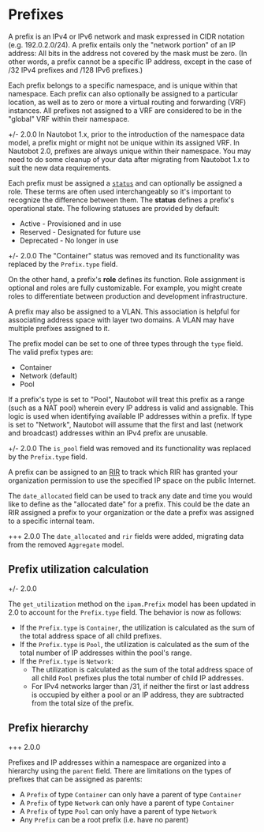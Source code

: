 # Prefixes

A prefix is an IPv4 or IPv6 network and mask expressed in CIDR notation (e.g. 192.0.2.0/24). A prefix entails only the "network portion" of an IP address: All bits in the address not covered by the mask must be zero. (In other words, a prefix cannot be a specific IP address, except in the case of /32 IPv4 prefixes and /128 IPv6 prefixes.)

Each prefix belongs to a specific namespace, and is unique within that namespace. Each prefix can also optionally be assigned to a particular location, as well as to zero or more a virtual routing and forwarding (VRF) instances. All prefixes not assigned to a VRF are considered to be in the "global" VRF within their namespace.

+/- 2.0.0
    In Nautobot 1.x, prior to the introduction of the namespace data model, a prefix might or might not be unique within its assigned VRF. In Nautobot 2.0, prefixes are always unique within their namespace. You may need to do some cleanup of your data after migrating from Nautobot 1.x to suit the new data requirements.

Each prefix must be assigned a [`status`](../../platform-functionality/status.md) and can optionally be assigned a role. These terms are often used interchangeably so it's important to recognize the difference between them. The **status** defines a prefix's operational state. The following statuses are provided by default:

* Active - Provisioned and in use
* Reserved - Designated for future use
* Deprecated - No longer in use

+/- 2.0.0
    The "Container" status was removed and its functionality was replaced by the `Prefix.type` field.

On the other hand, a prefix's **role** defines its function. Role assignment is optional and roles are fully customizable. For example, you might create roles to differentiate between production and development infrastructure.

A prefix may also be assigned to a VLAN. This association is helpful for associating address space with layer two domains. A VLAN may have multiple prefixes assigned to it.

The prefix model can be set to one of three types through the `type` field. The valid prefix types are:

* Container
* Network (default)
* Pool

If a prefix's type is set to "Pool", Nautobot will treat this prefix as a range (such as a NAT pool) wherein every IP address is valid and assignable. This logic is used when identifying available IP addresses within a prefix. If type is set to "Network", Nautobot will assume that the first and last (network and broadcast) addresses within an IPv4 prefix are unusable.

+/- 2.0.0
    The `is_pool` field was removed and its functionality was replaced by the `Prefix.type` field.

A prefix can be assigned to an [RIR](rir.md) to track which RIR has granted your organization permission to use the specified IP space on the public Internet.

The `date_allocated` field can be used to track any date and time you would like to define as the "allocated date" for a prefix. This could be the date an RIR assigned a prefix to your organization or the date a prefix was assigned to a specific internal team.

+++ 2.0.0
    The `date_allocated` and `rir` fields were added, migrating data from the removed `Aggregate` model.

## Prefix utilization calculation

+/- 2.0.0

The `get_utilization` method on the `ipam.Prefix` model has been updated in 2.0 to account for the `Prefix.type` field. The behavior is now as follows:

* If the `Prefix.type` is `Container`, the utilization is calculated as the sum of the total address space of all child prefixes.
* If the `Prefix.type` is `Pool`, the utilization is calculated as the sum of the total number of IP addresses within the pool's range.
* If the `Prefix.type` is `Network`:
    * The utilization is calculated as the sum of the total address space of all child `Pool` prefixes plus the total number of child IP addresses.
    * For IPv4 networks larger than /31, if neither the first or last address is occupied by either a pool or an IP address, they are subtracted from the total size of the prefix.

## Prefix hierarchy

+++ 2.0.0

Prefixes and IP addresses within a namespace are organized into a hierarchy using the `parent` field. There are limitations on the types of prefixes that can be assigned as parents:

* A `Prefix` of type `Container` can only have a parent of type `Container`
* A `Prefix` of type `Network` can only have a parent of type `Container`
* A `Prefix` of type `Pool` can only have a parent of type `Network`
* Any `Prefix` can be a root prefix (i.e. have no parent)
